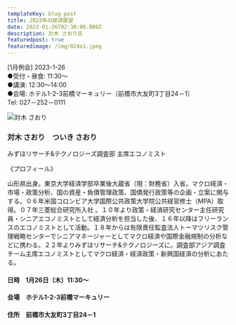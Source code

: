 ```yaml
---
templateKey: blog-post
title: 2023年の経済展望
date: 2023-01-26T02:30:00.000Z
description: 対木 さおり氏
featuredpost: true
featuredimage: /img/024x1.jpeg
---
```

\[1月例会] 2023-1-26\
●受付・昼食: 11:30〜\
●講演: 12:30〜14:00\
●会場: ホテル1-2-3前橋マーキュリー（前橋市大友町3丁目24－1）\
Tel: 027－252－0111

![対木 さおり](/img/024x1.jpeg "対木 さおり　ついき さおり")

### 対木 さおり　ついき さおり

みずほリサーチ&テクノロジーズ調査部 主席エコノミスト

《プロフィール》

山形県出身。東京大学経済学部卒業後大蔵省（現：財務省）入省。マクロ経済・市場・政策分析、国の資産・負債管理政策、国債発行政策等の企画・立案に関与する。０６年米国コロンビア大学国際公共政策大学院公共経営修士（MPA）取得。０７年三菱総合研究所入社
。１０年より政策・経済研究センター主任研究員・シニアエコノミストとして経済分析を担当した後、１６年以降はフリーランスのエコノミストとして活動。１８年からは有限責任監査法人トーマツリスク管理戦略センターでシニアマネージャーとしてマクロ経済や国際金融規制の分析などに携わる。２２年よりみずほリサーチ&テクノロジーズに。調査部アジア調査チーム主席エコノミストとしてマクロ経済・経済政策・新興国経済の分析にあたる。

#### 日時　1月26日（木）11:30〜

#### 会場　ホテル1-2-3前橋マーキュリー

#### 住所　前橋市大友町3丁目24－1